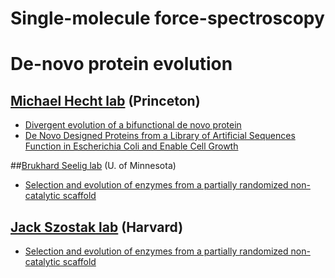 # Single-molecule force-spectroscopy

# De-novo protein evolution

## [Michael Hecht lab](http://www.princeton.edu/~hecht/) (Princeton)

- [Divergent evolution of a bifunctional de novo protein](http://www.princeton.edu/~hecht/papers/2014%20smith.pdf)
- [De Novo Designed Proteins from a Library of Artificial Sequences Function in Escherichia Coli and Enable Cell Growth](http://journals.plos.org/plosone/article?id=10.1371/journal.pone.0015364)

##[Brukhard Seelig lab](https://cbs.umn.edu/seelig-lab/home) (U. of Minnesota)

- [Selection and evolution of enzymes from a partially randomized non-catalytic scaffold](http://molbio.mgh.harvard.edu/szostakweb/researchProtein.html)

## [Jack Szostak lab](http://molbio.mgh.harvard.edu/szostakweb/researchProtein.html) (Harvard)

- [Selection and evolution of enzymes from a partially randomized non-catalytic scaffold](http://molbio.mgh.harvard.edu/szostakweb/researchProtein.html)
